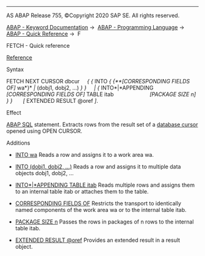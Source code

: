   

* * *

AS ABAP Release 755, ©Copyright 2020 SAP SE. All rights reserved.

[ABAP - Keyword Documentation](javascript:call_link\('abenabap.htm'\)) →  [ABAP - Programming Language](javascript:call_link\('abenabap_reference.htm'\)) →  [ABAP - Quick Reference](javascript:call_link\('abenabap_shortref.htm'\)) →  F

FETCH - Quick reference

[Reference](javascript:call_link\('abapfetch.htm'\))

Syntax

FETCH NEXT CURSOR dbcur
    *{* *{* INTO *{* *{**\[*CORRESPONDING FIELDS OF*\]* wa*}* *|* (dobj1, dobj2, ...) *}* *}*
    *|* *{* INTO*|*APPENDING *\[*CORRESPONDING FIELDS OF*\]* TABLE itab
                       *\[*PACKAGE SIZE n*\]* *}* *}*
      *\[* EXTENDED RESULT @oref *\]*.

Effect

[ABAP SQL](javascript:call_link\('abenabap_sql_glosry.htm'\) "Glossary Entry") statement. Extracts rows from the result set of a [database cursor](javascript:call_link\('abendatabase_cursor_glosry.htm'\) "Glossary Entry") opened using OPEN CURSOR.

Additions

-   [INTO wa](javascript:call_link\('abapinto_clause.htm'\))
    Reads a row and assigns it to a work area wa.
    

-   [INTO (dobj1, dobj2, ...)](javascript:call_link\('abapinto_clause.htm'\))
    Reads a row and assigns it to multiple data objects dobj1, dobj2, ...
    

-   [INTO*|*APPENDING TABLE itab](javascript:call_link\('abapinto_clause.htm'\))
    Reads multiple rows and assigns them to an internal table itab or attaches them to the table.
    

-   [CORRESPONDING FIELDS OF](javascript:call_link\('abapinto_clause.htm'\))
    Restricts the transport to identically named components of the work area wa or to the internal table itab.
    

-   [PACKAGE SIZE n](javascript:call_link\('abapinto_clause.htm'\))
    Passes the rows in packages of n rows to the internal table itab.
    

-   [EXTENDED RESULT @oref](javascript:call_link\('abapselect_extended_result.htm'\))
    Provides an extended result in a result object.